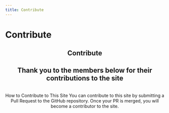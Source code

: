 ```yaml
---
title: Contribute
---
```

# Contribute
<script setup>
import { VPTeamMembers } from 'vitepress/theme'

const members = [
  {
    avatar: '/Image/QingFeng.png',
    name: 'QingFeng',
    title: 'Main Developer',
    org: 'XtremeWave',
    orgLink: 'https://github.com/XtremeWave',
    links: [
      { icon: 'github', link: 'https://github.com/QingFeng-awa' }
    ]
  },
  {
    avatar: '/Image/LezaiYa1.png',
    name: 'LezaiYa1',
    title: 'Developer',
    links: [
      { icon: 'github', link: 'https://github.com/LezaiYa1' }
    ]
  },
  {
    avatar: '/Image/Slok7565.png',
    name: 'Slok7565',
    title: 'Contributor',
    org: 'XtremeWave',
    orgLink: 'https://github.com/XtremeWave',
    links: [
      { icon: 'github', link: 'https://github.com/Slok7565' }
    ]
  }
]
</script>

<div align="center">
<h2>Contribute</h2>
<h2>Thank you to the members below for their contributions to the site</h2>
<VPTeamMembers size="medium" :members="members" />
<br>

</h1>How to Contribute to This Site</h1>
You can contribute to this site by submitting a Pull Request to the GitHub repository. Once your PR is merged, you will become a contributor to the site.

</div>